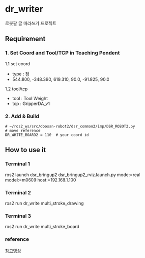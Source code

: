 # dr_writer
로봇팔 글 따라쓰기 프로젝트

## Requirement
### 1. Set Coord and Tool/TCP in Teaching Pendent

1.1 set coord
- type : 점
- 544.800, -348.390, 619.310, 90.0, -91.825, 90.0

1.2 tool/tcp
- tool : Tool Weight
- tcp : GripperDA_v1

### 2. Add & Build
```
# ~/ros2_ws/src/doosan-robot2/dsr_common2/imp/DSR_ROBOT2.py
# move reference
DR_WHITE_BOARD2 = 110  # your coord id
```

## How to use it

### Terminal 1
ros2 launch dsr_bringup2 dsr_bringup2_rviz.launch.py mode:=real model:=m0609 host:=192.168.1.100

### Terminal 2
ros2 run dr_write multi_stroke_drawing

### Terminal 3
ros2 run dr_write multi_stroke_board

### reference

[참고영상](https://drive.google.com/file/d/1LCZrqFsJVc3LZubnmM08KKs--QvzH3l-/view?usp=sharing)
